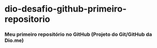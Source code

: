 # dio-desafio-github-primeiro-repositorio
### Meu primeiro repositório no GitHub (Projeto do Git/GitHub da Dio.me)
